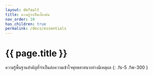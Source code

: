```yaml
---
layout: default
title: ความรู้จำเป็นเบื้องต้น
nav_order: 10
has_children: true
permalink: /docs/essentials
---
```


# {{ page.title  }}

ความรู้พื้นฐานสำคัญที่จำเป็นต่อความเข้าใจพุทธศาสนาอย่างมีเหตุผล
{: .fs-5 .fw-300 }

